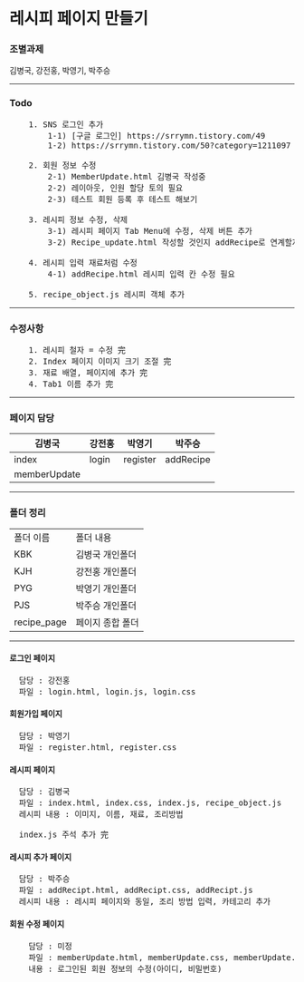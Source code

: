 # 레시피 페이지 만들기

### 조별과제

김병국, 강전홍, 박영기, 박주승

---

### Todo
<pre>
    1. SNS 로그인 추가
        1-1) [구글 로그인] https://srrymn.tistory.com/49
        1-2) https://srrymn.tistory.com/50?category=1211097
    
    2. 회원 정보 수정
        2-1) MemberUpdate.html 김병국 작성중
        2-2) 레이아웃, 인원 할당 토의 필요
        2-3) 테스트 회원 등록 후 테스트 해보기
    
    3. 레시피 정보 수정, 삭제
        3-1) 레시피 페이지 Tab Menu에 수정, 삭제 버튼 추가
        3-2) Recipe_update.html 작성할 것인지 addRecipe로 연계할지 토의 필요
    
    4. 레시피 입력 재료처럼 수정
        4-1) addRecipe.html 레시피 입력 칸 수정 필요
    
    5. recipe_object.js 레시피 객체 추가
</pre>

---

### 수정사항
<pre>
    1. 레시피 철자 = 수정 完
    2. Index 페이지 이미지 크기 조절 完
    3. 재료 배열, 페이지에 추가 完
    4. Tab1 이름 추가 完
</pre>

---

### 페이지 담당

 | 김병국 | 강전홍 | 박영기 | 박주승 |
 | ----- | ------ | ------| ------|
 | index | login | register | addRecipe |
 | memberUpdate| |          |            |  

---

### 폴더 정리

<table>
  <tr>
    <td>폴더 이름</td>
    <td>폴더 내용</td>
  </tr>
  <tr>
    <td>KBK</td>
    <td>김병국 개인폴더</td>
  </tr>
  <tr>
    <td>KJH</td>
    <td>강전홍 개인폴더</td>
  </tr>
  <tr>
    <td>PYG</td>
    <td>박영기 개인폴더</td>
  </tr>
  <tr>
    <td>PJS</td>
    <td>박주승 개인폴더</td>
  </tr>
  <tr>
    <td>recipe_page</td>
    <td>페이지 종합 폴더</td>
  </tr>
</table>

---

#### 로그인 페이지
<pre>
  담당 : 강전홍
  파일 : login.html, login.js, login.css
</pre>

#### 회원가입 페이지
<pre>
  담당 : 박영기
  파일 : register.html, register.css
</pre>

#### 레시피 페이지
<pre>
  담당 : 김병국
  파일 : index.html, index.css, index.js, recipe_object.js
  레시피 내용 : 이미지, 이름, 재료, 조리방법

  index.js 주석 추가 完
</pre>

#### 레시피 추가 페이지
<pre>
  담당 : 박주승
  파일 : addRecipt.html, addRecipt.css, addRecipt.js
  레시피 내용 : 레시피 페이지와 동일, 조리 방법 입력, 카테고리 추가
</pre>

#### 회원 수정 페이지
<pre>
    담당 : 미정
    파일 : memberUpdate.html, memberUpdate.css, memberUpdate.js
    내용 : 로그인된 회원 정보의 수정(아이디, 비밀번호)
</pre>
